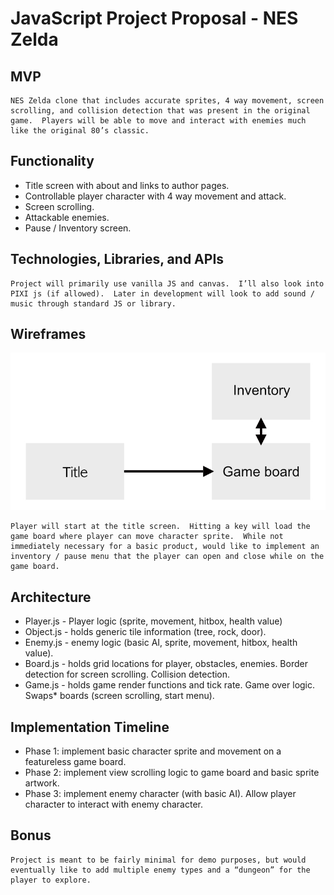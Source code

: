 # JavaScript Project Proposal - NES Zelda

## MVP
	NES Zelda clone that includes accurate sprites, 4 way movement, screen scrolling, and collision detection that was present in the original game.  Players will be able to move and interact with enemies much like the original 80’s classic.

## Functionality
* Title screen with about and links to author pages.
* Controllable player character with 4 way movement and attack.
* Screen scrolling.
* Attackable enemies.
* Pause / Inventory screen.

## Technologies, Libraries, and APIs
	Project will primarily use vanilla JS and canvas.  I’ll also look into PIXI js (if allowed).  Later in development will look to add sound / music through standard JS or library.

## Wireframes
![wireframes](./images/zelda-wireframe.jpg)

	Player will start at the title screen.  Hitting a key will load the game board where player can move character sprite.  While not immediately necessary for a basic product, would like to implement an inventory / pause menu that the player can open and close while on the game board.

## Architecture
* Player.js - Player logic (sprite, movement, hitbox, health value)
* Object.js - holds generic tile information (tree, rock, door).
* Enemy.js - enemy logic (basic AI, sprite, movement, hitbox, health value).
* Board.js - holds grid locations for player, obstacles, enemies.  Border detection for screen scrolling.  Collision detection.
* Game.js - holds game render functions and tick rate.  Game over logic.  Swaps* boards (screen scrolling, start menu).

## Implementation Timeline
* Phase 1: implement basic character sprite and movement on a featureless game board.
* Phase 2: implement view scrolling logic to game board and basic sprite artwork.
* Phase 3: implement enemy character (with basic AI).  Allow player character to interact with enemy character.

## Bonus
	Project is meant to be fairly minimal for demo purposes, but would eventually like to add multiple enemy types and a “dungeon” for the player to explore.
